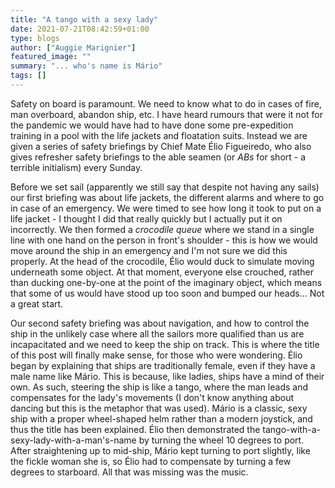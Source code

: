 ```yaml
---
title: "A tango with a sexy lady"
date: 2021-07-21T08:42:59+01:00
type: blogs
author: ["Auggie Marignier"]
featured_image: ""
summary: "... who's name is Mário"
tags: []
---
```


Safety on board is paramount.  We need to know what to do in cases of fire, man overboard, abandon ship, etc.  I have heard rumours that were it not for the pandemic we would have had to have done some pre-expedition training in a pool with the life jackets and floatation suits.  Instead we are given a series of safety briefings by Chief Mate Élio Figueiredo, who also gives refresher safety briefings to the able seamen (or *ABs* for short - a terrible initialism) every Sunday.

Before we set sail (apparently we still say that despite not having any sails) our first briefing was about life jackets, the different alarms and where to go in case of an emergency.  We were timed to see how long it took to put on a life jacket - I thought I did that really quickly but I actually put it on incorrectly.  We then formed a *crocodile queue* where we stand in a single line with one hand on the person in front's shoulder - this is how we would move around the ship in an emergency and I'm not sure we did this properly.  At the head of the crocodile, Élio would duck to simulate moving underneath some object.  At that moment, everyone else crouched, rather than ducking one-by-one at the point of the imaginary object, which means that some of us would have stood up too soon and bumped our heads... Not a great start.

Our second safety briefing was about navigation, and how to control the ship in the unlikely case where all the sailors more qualified than us are incapacitated and we need to keep the ship on track.  This is where the title of this post will finally make sense, for those who were wondering.  Élio began by explaining that ships are traditionally female, even if they have a male name like Mário.  This is because, like ladies, ships have a mind of their own.  As such, steering the ship is like a tango, where the man leads and compensates for the lady's movements (I don't know anything about dancing but this is the metaphor that was used).  Mário is a classic, sexy ship with a proper wheel-shaped helm rather than a modern joystick, and thus the title has been explained.  Élio then demonstrated the tango-with-a-sexy-lady-with-a-man's-name by turning the wheel 10 degrees to port.  After straightening up to mid-ship, Mário kept turning to port slightly, like the fickle woman she is, so Élio had to compensate by turning a few degrees to starboard.  All that was missing was the music.
